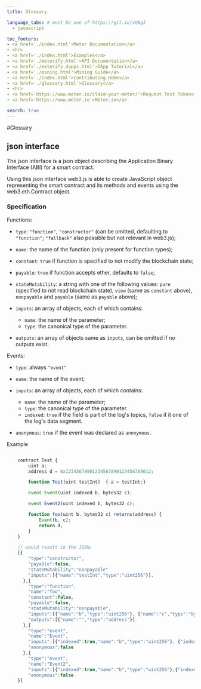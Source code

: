 ```yaml
---
title: Glossary

language_tabs: # must be one of https://git.io/vQNgJ
  - javascript

toc_footers:
- <a href='./index.html'>Meter Documentation</a>
- <hr>
- <a href='./index.html'>Examples</a>
- <a href='./meterify.html'>API Documentation</a>
- <a href='./meterify.dapps.html'>DApp Tutorial</a>
- <a href='./mining.html'>Mining Guide</a>
- <a href='./index.html'>Contributing Home</a>
- <a href='./glossary.html'>Glossary</a>
- <hr>  
- <a href='https://www.meter.io/claim-your-meter/'>Request Test Tokens</a>
- <a href='https://www.meter.io'>Meter.io</a>

search: true
---
```


#Glossary

<a name="json-interface">

## json interface
The json interface is a json object describing the Application Binary Interface (ABI) for a smart contract.

Using this json interface web3.js is able to create JavaScript object representing the smart contract and its methods and events using the web3.eth.Contract object.

<a name="specification">

### Specification


Functions:

- ``type``: ``"function"``, ``"constructor"`` (can be omitted, defaulting to ``"function"``; ``"fallback"`` also possible but not relevant in web3.js);
- ``name``: the name of the function (only present for function types);
- ``constant``: ``true`` if function is specified to not modify the blockchain state;
- ``payable``: ``true`` if function accepts ether, defaults to ``false``;
- ``stateMutability``: a string with one of the following values: ``pure`` (specified to not read blockchain state), ``view`` (same as ``constant`` above), ``nonpayable`` and ``payable`` (same as ``payable`` above);
- ``inputs``: an array of objects, each of which contains:

  - ``name``: the name of the parameter;
  - ``type``: the canonical type of the parameter.
- ``outputs``: an array of objects same as ``inputs``, can be omitted if no outputs exist.

<a name="events">

Events:

- ``type``: always ``"event"``
- ``name``: the name of the event;
- ``inputs``: an array of objects, each of which contains:

  - ``name``: the name of the parameter;
  - ``type``: the canonical type of the parameter.
  - ``indexed``: ``true`` if the field is part of the log's topics, ``false`` if it one of the log's data segment.
- ``anonymous``: ``true`` if the event was declared as ``anonymous``.



Example


```javascript

    contract Test {
        uint a;
        address d = 0x12345678901234567890123456789012;

        function Test(uint testInt)  { a = testInt;}

        event Event(uint indexed b, bytes32 c);

        event Event2(uint indexed b, bytes32 c);

        function foo(uint b, bytes32 c) returns(address) {
            Event(b, c);
            return d;
        }
    }

    // would result in the JSON:
    [{
        "type":"constructor",
        "payable":false,
        "stateMutability":"nonpayable"
        "inputs":[{"name":"testInt","type":"uint256"}],
      },{
        "type":"function",
        "name":"foo",
        "constant":false,
        "payable":false,
        "stateMutability":"nonpayable",
        "inputs":[{"name":"b","type":"uint256"}, {"name":"c","type":"bytes32"}],
        "outputs":[{"name":"","type":"address"}]
      },{
        "type":"event",
        "name":"Event",
        "inputs":[{"indexed":true,"name":"b","type":"uint256"}, {"indexed":false,"name":"c","type":"bytes32"}],
        "anonymous":false
      },{
        "type":"event",
        "name":"Event2",
        "inputs":[{"indexed":true,"name":"b","type":"uint256"},{"indexed":false,"name":"c","type":"bytes32"}],
        "anonymous":false
    }]
```
